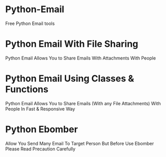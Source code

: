 # Python-Email
Free Python Email tools
<h1>Python Email With File Sharing</h1>

<p>Python Email Allows You to Share Emails With Attachments With People</p>

<h1>Python Email Using Classes & Functions</h1>

<p>Python Email Allows You to Share Emails (With any File Attachments) With People In Fast & Responsive Way </p>


<h1>Python Ebomber</h1>

<p>Allow You Send Many Email To Target Person But Before Use Ebomber Please Read Precaution Carefully </p>
